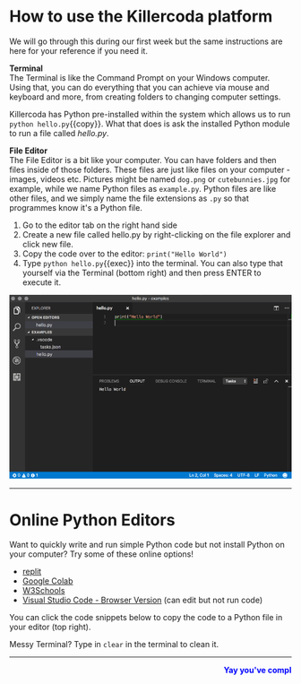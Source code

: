 # How to use the Killercoda platform 
We will go through this during our first week but the same instructions are here for your reference if you need it.


[//]: # (todo: add killercoda platform tutorial here)
**Terminal**<br>
The Terminal is like the Command Prompt on your Windows computer. Using that, you can do everything that you can achieve via mouse and keyboard and more, from creating folders to changing computer settings.

Killercoda has Python pre-installed within the system which allows us to run `python hello.py`{{copy}}. What that does is ask the installed Python module to run a file called *hello.py*.

**File Editor**<br>
The File Editor is a bit like your computer. You can have folders and then files inside of those folders. These files are just like files on your computer - images, videos etc. Pictures might be named `dog.png` or `cutebunnies.jpg` for example, while we name Python files as `example.py`. Python files are like other files, and we simply name the file extensions as `.py` so that programmes know it's a Python file.

1. Go to the editor tab on the right hand side
2. Create a new file called hello.py by right-clicking on the file explorer and click new file.
3. Copy the code over to the editor: `print("Hello World")`
4. Type `python hello.py`{{exec}} into the terminal. You can also type that yourself via the Terminal (bottom right) and then press ENTER to execute it.

![Terminal](./assets/HelloWorld.png)

<hr>

# Online Python Editors
Want to quickly write and run simple Python code but not install Python on your computer? Try some of these online options!
- [replit](https://replit.com/languages/python3)
- [Google Colab](https://colab.research.google.com/)
- [W3Schools](https://www.w3schools.com/python/trypython.asp?filename=demo_compiler)
- [Visual Studio Code - Browser Version](https://vscode.dev/) (can edit but not run code)


You can click the code snippets below to copy the code to a Python file in your editor (top right).

Messy Terminal? Type in `clear` in the terminal to clean it.

<hr>

<marquee style='color: blue;'><b>Yay you've completed part 1!</b></marquee>